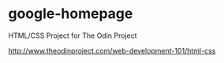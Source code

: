 # google-homepage
HTML/CSS Project for The Odin Project

http://www.theodinproject.com/web-development-101/html-css
